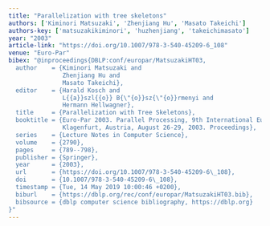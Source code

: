 ```yaml
---
title: "Parallelization with tree skeletons"
authors: ['Kiminori Matsuzaki', 'Zhenjiang Hu', 'Masato Takeichi']
authors-key: ['matsuzakikiminori', 'huzhenjiang', 'takeichimasato']
year: "2003"
article-link: "https://doi.org/10.1007/978-3-540-45209-6_108"
venue: "Euro-Par"
bibex: "@inproceedings{DBLP:conf/europar/MatsuzakiHT03,
  author    = {Kiminori Matsuzaki and
               Zhenjiang Hu and
               Masato Takeichi},
  editor    = {Harald Kosch and
               L{{a}}szl{{o}} B{\"{o}}sz{\"{o}}rmenyi and
               Hermann Hellwagner},
  title     = {Parallelization with Tree Skeletons},
  booktitle = {Euro-Par 2003. Parallel Processing, 9th International Euro-Par Conference,
               Klagenfurt, Austria, August 26-29, 2003. Proceedings},
  series    = {Lecture Notes in Computer Science},
  volume    = {2790},
  pages     = {789--798},
  publisher = {Springer},
  year      = {2003},
  url       = {https://doi.org/10.1007/978-3-540-45209-6\_108},
  doi       = {10.1007/978-3-540-45209-6\_108},
  timestamp = {Tue, 14 May 2019 10:00:46 +0200},
  biburl    = {https://dblp.org/rec/conf/europar/MatsuzakiHT03.bib},
  bibsource = {dblp computer science bibliography, https://dblp.org}
}"
---
```

